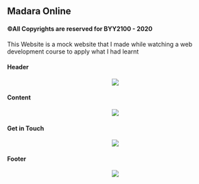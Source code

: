 ## Madara Online
#### ©All Copyrights are reserved for BYY2100 - 2020

This Website is a mock website that I made while watching a web development course to apply what I had learnt

#### Header
<div align="center"><img align='center' src="https://i.imgur.com/VgZXz2C.png"></img></div>

#### Content
<div align="center"><img src="https://i.imgur.com/ojP88oD.png"></img></div>

#### Get in Touch
<div align="center"><img src="https://i.imgur.com/vYAO0Zn.png"></img></div>

#### Footer
<div align="center"><img src="https://i.imgur.com/2BzMTq3.png"></img></div>

